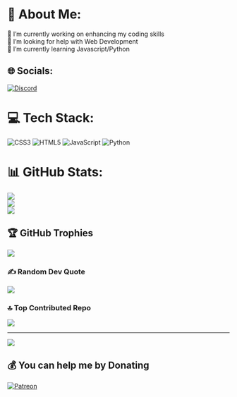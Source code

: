 # 💫 About Me:
🔭 I’m currently working on enhancing my coding skills<br>🤝 I’m looking for help with Web Development<br>🌱 I’m currently learning Javascript/Python<br>


## 🌐 Socials:
[![Discord](https://img.shields.io/badge/Discord-%237289DA.svg?logo=discord&logoColor=white)](https://discord.gg/https://discord.gg/as2yepHP6y) 

# 💻 Tech Stack:
![CSS3](https://img.shields.io/badge/css3-%231572B6.svg?style=for-the-badge&logo=css3&logoColor=white) ![HTML5](https://img.shields.io/badge/html5-%23E34F26.svg?style=for-the-badge&logo=html5&logoColor=white) ![JavaScript](https://img.shields.io/badge/javascript-%23323330.svg?style=for-the-badge&logo=javascript&logoColor=%23F7DF1E) ![Python](https://img.shields.io/badge/python-3670A0?style=for-the-badge&logo=python&logoColor=ffdd54)
# 📊 GitHub Stats:
![](https://github-readme-stats.vercel.app/api?username=ReubenStill&theme=dark&hide_border=false&include_all_commits=false&count_private=false)<br/>
![](https://github-readme-streak-stats.herokuapp.com/?user=ReubenStill&theme=dark&hide_border=false)<br/>
![](https://github-readme-stats.vercel.app/api/top-langs/?username=ReubenStill&theme=dark&hide_border=false&include_all_commits=false&count_private=false&layout=compact)

## 🏆 GitHub Trophies
![](https://github-profile-trophy.vercel.app/?username=ReubenStill&theme=darkhub&no-frame=true&no-bg=false&margin-w=4)

### ✍️ Random Dev Quote
![](https://quotes-github-readme.vercel.app/api?type=horizontal&theme=radical)

### 🔝 Top Contributed Repo
![](https://github-contributor-stats.vercel.app/api?username=ReubenStill&limit=5&theme=dark&combine_all_yearly_contributions=true)

---
[![](https://visitcount.itsvg.in/api?id=ReubenStill&icon=0&color=1)](https://visitcount.itsvg.in)

  ## 💰 You can help me by Donating
  [![Patreon](https://img.shields.io/badge/Patreon-F96854?style=for-the-badge&logo=patreon&logoColor=white)](https://patreon.com/https://patreon.com/Reuben333?utm_medium=unknown&utm_source=join_link&utm_campaign=creatorshare_creator&utm_content=copyLink) 

  
<!-- Proudly created with GPRM ( https://gprm.itsvg.in ) -->
